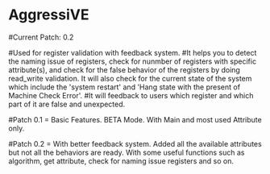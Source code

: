 # AggressiVE
#Current Patch: 0.2

#Used for register validation with feedback system.
#It helps you to detect the naming issue of registers, check for nunmber of registers with specific attribute(s), and check for the false behavior of the registers by doing read_write validation. It will also check for the current state of the system which include the 'system restart' and 'Hang state with the present of Machine Check Error'.
#It will feedback to users which register and which part of it are false and unexpected.

#Patch 0.1 = Basic Features. BETA Mode. With Main and most used Attribute only.

#Patch 0.2 = With better feedback system. Added all the available attributes but not all the behaviors are ready. With some useful functions such as algorithm, get attribute, check for naming issue registers and so on.

